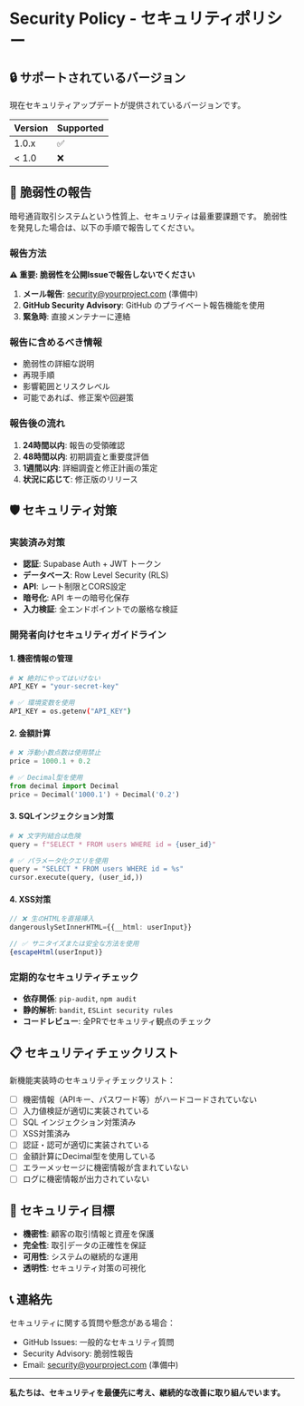 # Security Policy - セキュリティポリシー

## 🔒 サポートされているバージョン

現在セキュリティアップデートが提供されているバージョンです。

| Version | Supported          |
| ------- | ------------------ |
| 1.0.x   | :white_check_mark: |
| < 1.0   | :x:                |

## 🚨 脆弱性の報告

暗号通貨取引システムという性質上、セキュリティは最重要課題です。
脆弱性を発見した場合は、以下の手順で報告してください。

### 報告方法

**⚠️ 重要: 脆弱性を公開Issueで報告しないでください**

1. **メール報告**: security@yourproject.com (準備中)
2. **GitHub Security Advisory**: GitHub のプライベート報告機能を使用
3. **緊急時**: 直接メンテナーに連絡

### 報告に含めるべき情報

- 脆弱性の詳細な説明
- 再現手順
- 影響範囲とリスクレベル
- 可能であれば、修正案や回避策

### 報告後の流れ

1. **24時間以内**: 報告の受領確認
2. **48時間以内**: 初期調査と重要度評価
3. **1週間以内**: 詳細調査と修正計画の策定
4. **状況に応じて**: 修正版のリリース

## 🛡️ セキュリティ対策

### 実装済み対策

- **認証**: Supabase Auth + JWT トークン
- **データベース**: Row Level Security (RLS)
- **API**: レート制限とCORS設定
- **暗号化**: API キーの暗号化保存
- **入力検証**: 全エンドポイントでの厳格な検証

### 開発者向けセキュリティガイドライン

#### 1. 機密情報の管理
```bash
# ❌ 絶対にやってはいけない
API_KEY = "your-secret-key"

# ✅ 環境変数を使用
API_KEY = os.getenv("API_KEY")
```

#### 2. 金額計算
```python
# ❌ 浮動小数点数は使用禁止
price = 1000.1 + 0.2

# ✅ Decimal型を使用
from decimal import Decimal
price = Decimal('1000.1') + Decimal('0.2')
```

#### 3. SQLインジェクション対策
```python
# ❌ 文字列結合は危険
query = f"SELECT * FROM users WHERE id = {user_id}"

# ✅ パラメータ化クエリを使用
query = "SELECT * FROM users WHERE id = %s"
cursor.execute(query, (user_id,))
```

#### 4. XSS対策
```typescript
// ❌ 生のHTMLを直接挿入
dangerouslySetInnerHTML={{__html: userInput}}

// ✅ サニタイズまたは安全な方法を使用
{escapeHtml(userInput)}
```

### 定期的なセキュリティチェック

- **依存関係**: `pip-audit`, `npm audit`
- **静的解析**: `bandit`, `ESLint security rules`
- **コードレビュー**: 全PRでセキュリティ観点のチェック

## 📋 セキュリティチェックリスト

新機能実装時のセキュリティチェックリスト：

- [ ] 機密情報（APIキー、パスワード等）がハードコードされていない
- [ ] 入力値検証が適切に実装されている
- [ ] SQL インジェクション対策済み
- [ ] XSS対策済み
- [ ] 認証・認可が適切に実装されている
- [ ] 金額計算にDecimal型を使用している
- [ ] エラーメッセージに機密情報が含まれていない
- [ ] ログに機密情報が出力されていない

## 🎯 セキュリティ目標

- **機密性**: 顧客の取引情報と資産を保護
- **完全性**: 取引データの正確性を保証
- **可用性**: システムの継続的な運用
- **透明性**: セキュリティ対策の可視化

## 📞 連絡先

セキュリティに関する質問や懸念がある場合：

- GitHub Issues: 一般的なセキュリティ質問
- Security Advisory: 脆弱性報告
- Email: security@yourproject.com (準備中)

---

**私たちは、セキュリティを最優先に考え、継続的な改善に取り組んでいます。**